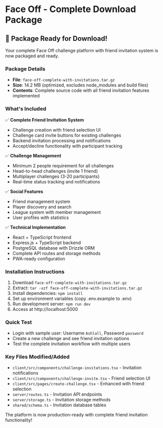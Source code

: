# Face Off - Complete Download Package

## 🎯 Package Ready for Download!

Your complete Face Off challenge platform with friend invitation system is now packaged and ready.

### Package Details
- **File**: `face-off-complete-with-invitations.tar.gz`
- **Size**: 14.2 MB (optimized, excludes node_modules and build files)
- **Contents**: Complete source code with all friend invitation features implemented

### What's Included
✅ **Complete Friend Invitation System**
- Challenge creation with friend selection UI
- Challenge card invite buttons for existing challenges
- Backend invitation processing and notifications
- Accept/decline functionality with participant tracking

✅ **Challenge Management**
- Minimum 2 people requirement for all challenges
- Head-to-head challenges (invite 1 friend)
- Multiplayer challenges (3-20 participants)
- Real-time status tracking and notifications

✅ **Social Features**
- Friend management system
- Player discovery and search
- League system with member management
- User profiles with statistics

✅ **Technical Implementation**
- React + TypeScript frontend
- Express.js + TypeScript backend
- PostgreSQL database with Drizzle ORM
- Complete API routes and storage methods
- PWA-ready configuration

### Installation Instructions
1. Download `face-off-complete-with-invitations.tar.gz`
2. Extract: `tar -xzf face-off-complete-with-invitations.tar.gz`
3. Install dependencies: `npm install`
4. Set up environment variables (copy .env.example to .env)
5. Run development server: `npm run dev`
6. Access at http://localhost:5000

### Quick Test
- Login with sample user: Username `Ashlall`, Password `password`
- Create a new challenge and see friend invitation options
- Test the complete invitation workflow with multiple users

### Key Files Modified/Added
- `client/src/components/challenge-invitations.tsx` - Invitation notifications
- `client/src/components/challenge-invite.tsx` - Friend selection UI
- `client/src/pages/create-challenge.tsx` - Enhanced with friend selection
- `server/routes.ts` - Invitation API endpoints
- `server/storage.ts` - Invitation storage methods
- `shared/schema.ts` - Invitation database tables

The platform is now production-ready with complete friend invitation functionality!